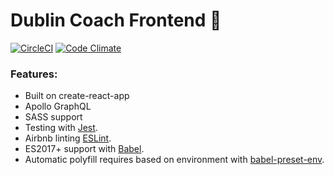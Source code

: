 # Dublin Coach Frontend 🚌

[![CircleCI](https://circleci.com/gh/ShaneMckenna23/dublin-coach-frontend.svg?style=shield)](https://circleci.com/gh/ShaneMckenna23/dublin-coach-frontend)
[![Code Climate](https://codeclimate.com/github/ShaneMckenna23/dublin-coach-frontend.svg)](https://codeclimate.com/github/ShaneMckenna23/dublin-coach-frontend)

### Features:
- Built on create-react-app
- Apollo GraphQL
- SASS support
- Testing with [Jest](https://facebook.github.io/jest/).
- Airbnb linting [ESLint](http://eslint.org/).
- ES2017+ support with [Babel](https://babeljs.io/).
- Automatic polyfill requires based on environment with [babel-preset-env](https://github.com/babel/babel-preset-env).
